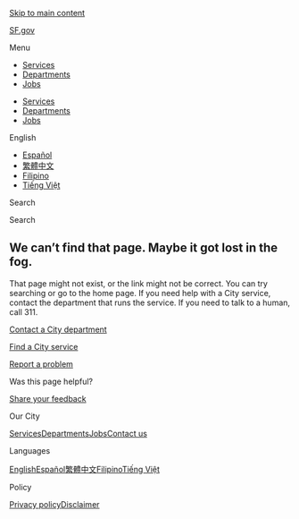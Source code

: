 [Skip to main content](https://www.sf.gov/supervisor-mandelman-about/)

[SF.gov](https://www.sf.gov)

Menu

- [Services](https://www.sf.gov/services)
- [Departments](https://www.sf.gov/departments)
- [Jobs](https://careers.sf.gov)

<!--THE END-->

- [Services](https://www.sf.gov/services)
- [Departments](https://www.sf.gov/departments)
- [Jobs](https://careers.sf.gov)

English

- [Español](https://www.sf.gov/es/supervisor-mandelman-about)
- [繁體中文](https://www.sf.gov/zh-hant/supervisor-mandelman-about)
- [Filipino](https://www.sf.gov/fil/supervisor-mandelman-about)
- [Tiếng Việt](https://www.sf.gov/vi-vn/supervisor-mandelman-about)

Search

Search

## We can’t find that page. Maybe it got lost in the fog.

That page might not exist, or the link might not be correct. You can try searching or go to the home page. If you need help with a City service, contact the department that runs the service. If you need to talk to a human, call 311.

[Contact a City department](https://www.sf.gov/departments)

[Find a City service](https://www.sf.gov/services)

[Report a problem](https://www.sf.gov/topics--problems-and-complaints)

Was this page helpful?

[Share your feedback](https://www.sf.gov/feedback?referrer=%2Fsupervisor-mandelman-about)

Our City

[Services](https://www.sf.gov/services)[Departments](https://www.sf.gov/departments)[Jobs](https://careers.sf.gov)[Contact us](https://www.sf.gov/contact-sfgov)

Languages

[English](https://www.sf.gov/supervisor-mandelman-about)[Español](https://www.sf.gov/es/supervisor-mandelman-about)[繁體中文](https://www.sf.gov/zh-hant/supervisor-mandelman-about)[Filipino](https://www.sf.gov/fil/supervisor-mandelman-about)[Tiếng Việt](https://www.sf.gov/vi-vn/supervisor-mandelman-about)

Policy

[Privacy policy](https://www.sf.gov/information--privacy-policy-sfgov)[Disclaimer](https://www.sf.gov/information--disclaimer-sfgov)